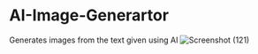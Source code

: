 # AI-Image-Generartor
Generates images from the text given using AI
![Screenshot (121)](https://user-images.githubusercontent.com/109419444/229976396-14ccb4b7-7e66-49a2-87ab-b2286cc2eff9.png)
